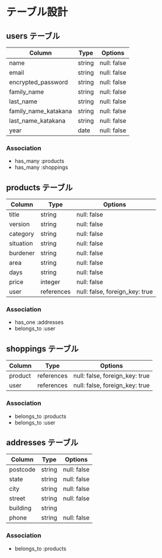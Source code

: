 # テーブル設計

## users テーブル

| Column               | Type   | Options     |
| -------------------- | ------ | ----------- |
| name                 | string | null: false |
| email                | string | null: false |
| encrypted_password   | string | null: false |
| family_name          | string | null: false |
| last_name            | string | null: false |
| family_name_katakana | string | null: false |
| last_name_katakana   | string | null: false |
| year                 | date   | null: false |

### Association

- has_many :products
- has_many :shoppings

## products テーブル

| Column     | Type       | Options                        |
| ---------- | ---------- | ------------------------------ |
| title      | string     | null: false                    |
| version    | string     | null: false                    |
| category   | string     | null: false                    |
| situation  | string     | null: false                    |
| burdener   | string     | null: false                    |
| area       | string     | null: false                    |
| days       | string     | null: false                    |
| price      | integer    | null: false                    |
| user       | references | null: false, foreign_key: true |

### Association

- has_one :addresses
- belongs_to :user

## shoppings テーブル

| Column  | Type       | Options                        |
| ------- | -----------| ------------------------------ |
| product | references | null: false, foreign_key: true |
| user    | references | null: false, foreign_key: true |

### Association

- belongs_to :products
- belongs_to :user

## addresses テーブル

| Column   | Type       | Options                        |
| -------- | ---------- | ------------------------------ |
| postcode | string     | null: false                    |
| state    | string     | null: false                    |
| city     | string     | null: false                    |
| street   | string     | null: false                    |
| building | string     |                                |
| phone    | string     | null: false                    |

### Association

- belongs_to :products
